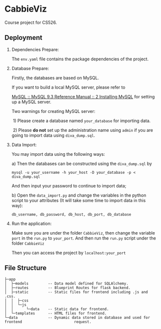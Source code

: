 # CabbieViz

Course project for CS526.

## Deployment

1. Dependencies Prepare:

   The `env.yaml` file contains the package dependencies of the project. 

2. Database Prepare:

   Firstly, the databases are based on MySQL. 

   If you want to build a local MySQL server, please refer to

    [MySQL :: MySQL 9.3 Reference Manual :: 2 Installing MySQL](https://dev.mysql.com/doc/refman/9.3/en/installing.html) for setting up a MySQL server.

   Two warnings for creating MySQL server:

   ​	1) Please create a database named `your_database` for importing data.

   ​	2) Please **do not** set up the administration name using `admin` if you are going to import data using `diva_dump.sql`.

   

3. Data Import:

   You may import data using the following ways:

   a) Then the databases can be constructed using the `diva_dump.sql` by 

   ```
   mysql -u your_username -h your_host -D your_database -p < diva_dump.sql
   ```

   And then input your password to continue to import data;

   b) Open the `data_import.py` and change the variables in the python script to your attributes (It will take some time to import data in this way):

   ```
   db_username, db_password, db_host, db_port, db_database
   ```

4. Run the application:

   Make sure you are under the folder `CabbieViz`, then change the variable `port` in the `run.py` to `your_port`. And then run the `run.py` script under the folder `CabbieViz`

   Then you can access the project by `localhost:your_port`





## File Structure

```
├─app
│  ├─models 		-- Data model defined for SQLAlchemy.
│  ├─routes			-- Blueprint Routes for flask backend.
│  ├─static			-- Static files for frontend including .js and .css.
│  │  ├─css
│  │  └─js
│  │      └─data	-- Static data for frontend.
│  └─templates		-- HTML files for frontend.
└─data				-- Dynamic data stored in database and used for frontend 						request.
```

